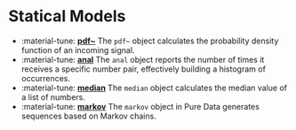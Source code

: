 # Statical Models

<div class="grid cards" markdown>

- :material-tune: [__pdf~__](../../objects/pdf~.md) The `pdf~` object calculates the probability density function of an incoming signal.
- :material-tune: [__anal__](../../objects/anal.md) The `anal` object reports the number of times it receives a specific number pair, effectively building a histogram of occurrences.
- :material-tune: [__median__](../../objects/median.md) The `median` object calculates the median value of a list of numbers.
- :material-tune: [__markov__](../../objects/markov.md) The `markov` object in Pure Data generates sequences based on Markov chains.

</div>